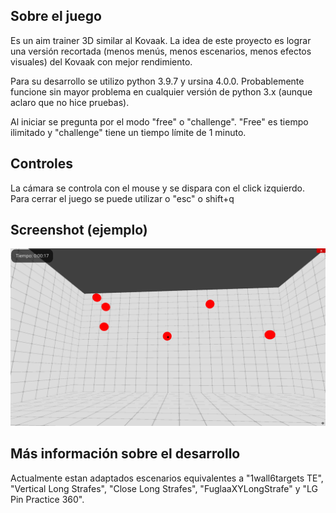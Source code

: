 ## Sobre el juego


Es un aim trainer 3D similar al Kovaak. La idea de este proyecto es lograr una versión recortada (menos menús, menos escenarios, menos efectos visuales) del Kovaak con mejor rendimiento.

Para su desarrollo se utilizo python 3.9.7 y ursina 4.0.0. Probablemente funcione sin mayor problema en cualquier versión de python 3.x (aunque aclaro que no hice pruebas).


Al iniciar se pregunta por el modo "free" o "challenge". "Free" es tiempo ilimitado y "challenge" tiene un tiempo límite de 1 minuto.

## Controles


La cámara se controla con el mouse y se dispara con el click izquierdo. Para cerrar el juego se puede utilizar o "esc" o shift+q

## Screenshot (ejemplo)


![1wall6targets TE](https://github.com/Sturm0/Ursina-aim-trainer/blob/master/screenshots/1wall6targets%20TE.png?raw=true)

## Más información sobre el desarrollo


Actualmente estan adaptados escenarios equivalentes a "1wall6targets TE", "Vertical Long Strafes", "Close Long Strafes", "FuglaaXYLongStrafe" y "LG Pin Practice 360".
